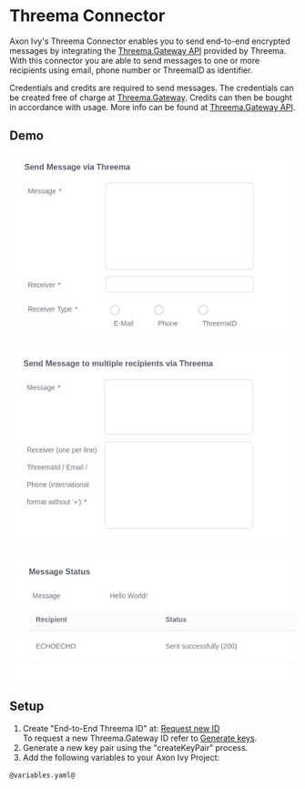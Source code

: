 # Threema Connector
Axon Ivy's Threema Connector enables you to send end-to-end encrypted messages by integrating the [Threema.Gateway API](https://threema.ch/en/gateway) provided by Threema. With this connector you are able to send messages to one or more recipients using email, phone number or ThreemaID as identifier.

Credentials and credits are required to send messages. The credentials can be created free of charge at [Threema.Gateway](https://gateway.threema.ch/en/signup). Credits can then be bought in accordance with usage. More info can be found at [Threema.Gateway API](https://threema.ch/en/gateway).

## Demo
![Send to one recipient](./images/singleMessage.png)

![Send to multiple recipients](./images/multiMessage.png)

![Result screen](./images/resultScreen.png)

## Setup
1. Create "End-to-End Threema ID" at: [Request new ID](https://gateway.threema.ch/en/id-request) <br>
To request a new Threema.Gateway ID refer to [Generate keys](https://gateway.threema.ch/en/developer/howto/create-keys/php).
2. Generate a new key pair using the "createKeyPair" process.
3. Add the following variables to your Axon Ivy Project:

```
@variables.yaml@
```
